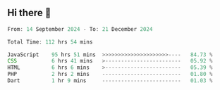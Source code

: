 ## Hi there 👋
<!--START_SECTION:Muni-->

```Javascript
From: 14 September 2024 - To: 21 December 2024

Total Time: 112 hrs 54 mins

JavaScript    95 hrs 51 mins  >>>>>>>>>>>>>>>>>>>>>----   84.73 %
CSS           6 hrs 41 mins   >------------------------   05.92 %
HTML          6 hrs 6 mins    >------------------------   05.39 %
PHP           2 hrs 2 mins    -------------------------   01.80 %
Dart          1 hr 9 mins     -------------------------   01.03 %
```

<!--END_SECTION:Muni-->
